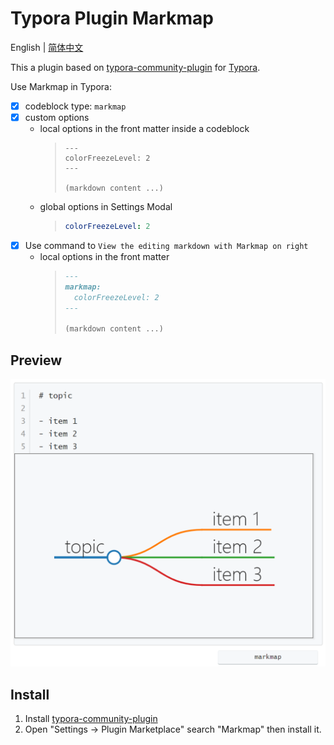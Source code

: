 # Typora Plugin Markmap

English | [简体中文](./README.zh-CN.md)

This a plugin based on [typora-community-plugin][core] for [Typora](https://typora.io).

Use Markmap in Typora:

- [x] codeblock type: `markmap`
- [x] custom options
  - local options in the front matter inside a codeblock
    > ```markmap
    > ---
    > colorFreezeLevel: 2
    > ---
    >
    > (markdown content ...)
    > ```
  - global options in Settings Modal
    > ```yaml
    > colorFreezeLevel: 2
    > ```
- [x] Use command to `View the editing markdown with Markmap on right`
  - local options in the front matter
    > ```markdown
    > ---
    > markmap:
    >   colorFreezeLevel: 2
    > ---
    >
    > (markdown content ...)
    > ```



## Preview

![](./docs/assets/base.png)



## Install

1. Install [typora-community-plugin][core]
2. Open "Settings -> Plugin Marketplace" search "Markmap" then install it.



[core]: https://github.com/typora-community-plugin/typora-community-plugin
